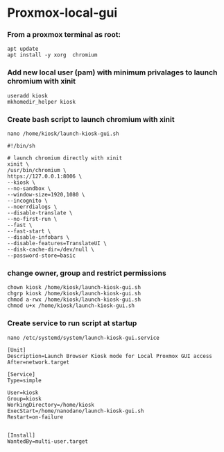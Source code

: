 # Proxmox-local-gui


### From a proxmox terminal as root:

```
apt update
apt install -y xorg  chromium
```

### Add new local user (pam)  with minimum privalages to launch chromium with xinit
```
useradd kiosk
mkhomedir_helper kiosk
```

### Create bash script to launch chromium with xinit
```
nano /home/kiosk/launch-kiosk-gui.sh
 ```
 ```
#!/bin/sh

# launch chromium directly with xinit
xinit \
/usr/bin/chromium \
https://127.0.0.1:8006 \
--kiosk \
--no-sandbox \
--window-size=1920,1080 \
--incognito \
--noerrdialogs \
--disable-translate \
--no-first-run \
--fast \
--fast-start \
--disable-infobars \
--disable-features=TranslateUI \
--disk-cache-dir=/dev/null \
--password-store=basic
```
### change owner, group and restrict permissions

```
chown kiosk /home/kiosk/launch-kiosk-gui.sh
chgrp kiosk /home/kiosk/launch-kiosk-gui.sh
chmod a-rwx /home/kiosk/launch-kiosk-gui.sh
chmod u+x /home/kiosk/launch-kiosk-gui.sh
```

### Create service to run script at startup

```
nano /etc/systemd/system/launch-kiosk-gui.service                
```
```
[Unit]
Description=Launch Browser Kiosk mode for Local Proxmox GUI access
After=network.target

[Service]
Type=simple

User=kiosk
Group=kiosk
WorkingDirectory=/home/kiosk
ExecStart=/home/nanodano/launch-kiosk-gui.sh
Restart=on-failure


[Install]
WantedBy=multi-user.target
```
